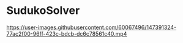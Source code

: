 # SudukoSolver
https://user-images.githubusercontent.com/60067496/147391324-77ac2f00-96ff-423c-bdcb-dc6c78561c40.mp4
